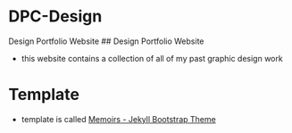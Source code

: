# DPC-Design
Design Portfolio Website	## Design Portfolio Website
- this website contains a collection of all of my past graphic design work
# Template
- template is called [Memoirs - Jekyll Bootstrap Theme](https://www.google.com/search?q=free+jekyll+portfolio+themes&rlz=1C5CHFA_enUS581US581&oq=&aqs=chrome.0.35i39i362l8...8.435932j0j7&sourceid=chrome&ie=UTF-8)
